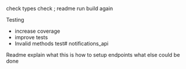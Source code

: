 check types
check ;
readme
run build again

Testing 
- increase coverage
- improve tests
- Invalid methods test# notifications_api


Readme
 explain what this is
 how to setup
 endpoints
what else could be done